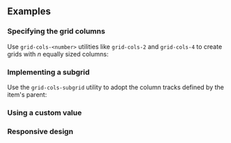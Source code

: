 <ApiTable
  rows=
/>

## Examples

### Specifying the grid columns

Use `grid-cols-<number>` utilities like `grid-cols-2` and `grid-cols-4` to create grids with _n_ equally sized columns:

### Implementing a subgrid

Use the `grid-cols-subgrid` utility to adopt the column tracks defined by the item's parent:

### Using a custom value

### Responsive design
